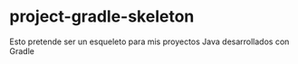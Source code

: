 # project-gradle-skeleton
Esto pretende ser un esqueleto para mis proyectos Java desarrollados con Gradle

